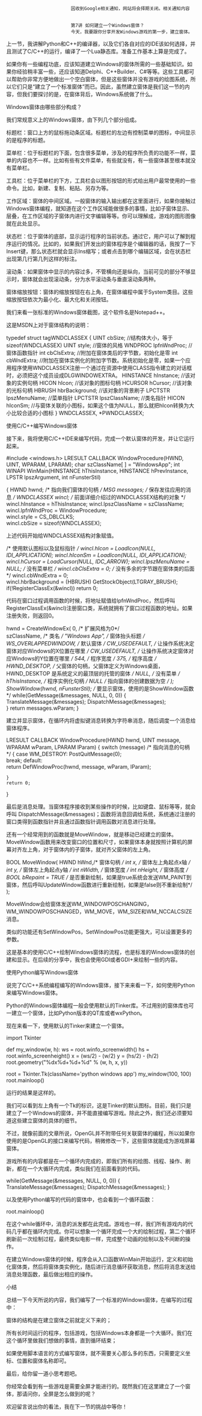 
                            
                            因收到Google相关通知，网站将会择期关闭。相关通知内容
                            
                            
                            第7讲 如何建立一个Windows窗体？
                            今天，我要跟你分享开发Windows游戏的第一步，建立窗体。

上一节，我讲解Python和C++的编译器，以及它们各自对应的IDE该如何选择，并且测试了C/C++的运行，编译了一个Lua静态库。准备工作基本上算是完成了。

如果你有一些编程功底，应该知道建立Windows的窗体所需的一些基础知识。如果你经验稍丰富一些，还应该知道Delphi、C++Builder、C#等等。这些工具都可以帮助你非常方便地做出一个空白窗体，但是这些窗体并没有游戏的绘图系统，所以它们只是“建立了一个标准窗体”而已。因此，虽然建立窗体是我们这一节的内容，但我们要探讨的是，在窗体背后，Windows系统做了什么。

Windows窗体由哪些部分构成？

我们常规意义上的Windows窗体，由下列几个部分组成。


标题栏：窗口上方的鼠标拖动条区域。标题栏的左边有控制菜单的图标，中间显示的是程序的标题。

菜单栏：位于标题栏的下面，包含很多菜单，涉及的程序所负责的功能不一样，菜单的内容也不一样。比如有些有文件菜单，有些就没有，有一些窗体甚至根本就没有菜单栏。

工具栏：位于菜单栏的下方，工具栏会以图形按钮的形式给出用户最常使用的一些命令。比如，新建、复制、粘贴、另存为等。

工作区域：窗体的中间区域。一般窗体的输入输出都在这里面进行，如果你接触过Windows窗体编程，就知道在这个工作区域能做很多的事情，比如子窗体显示、层叠，在工作区域的子窗体内进行文字编辑等等。你可以理解成，游戏的图形图像就在此处显示。

状态栏：位于窗体的底部，显示运行程序的当前状态。通过它，用户可以了解到程序运行的情况。比如的，如果我们开发出的窗体程序是个编辑器的话，我按了一下Insert键，那么状态栏就会显示Ins缩写；或者点击到哪个编辑区域，会在状态栏出现第几行第几列这样的标注。

滚动条：如果窗体中显示的内容过多，不管横向还是纵向，当前可见的部分不够显示时，窗体就会出现滚动条，分为水平滚动条与垂直滚动条两种。

窗体缩放按钮：窗体的缩放按钮在右上角，在窗体编程中属于System类目。这些缩放按钮依次为最小化、最大化和关闭按钮。


我们来看一张标准的Windows窗体截图，这个软件名是Notepad++。



这是MSDN上对于窗体结构的说明：

typedef struct tagWNDCLASSEX {
  UINT      cbSize; //结构体大小，等于 sizeof(WNDCLASSEX)
  UINT      style;  //窗体的风格
  WNDPROC   lpfnWndProc; //窗体函数指针
  int       cbClsExtra;  //附加在窗体类后的字节数，初始化是零
  int       cbWndExtra;  //附加在窗体实例化的附加字节数。系统初始化是零，如果一个应用程序使用WNDCLASSEX注册一个通过在资源中使用CLASS指令建立的对话框时，必须把这个成员设成DLGWINDOWEXTRA。
  HINSTANCE hInstance; //该对象的实例句柄
  HICON     hIcon;     //该对象的图标句柄
  HCURSOR   hCursor;   //该对象的光标句柄
  HBRUSH    hbrBackground; //该对象的背景刷子
  LPCTSTR   lpszMenuName;  //菜单指针
  LPCTSTR   lpszClassName;  //类名指针
  HICON     hIconSm;       //与窗体关联的小图标，如果这个值为NULL，那么就把hIcon转换为大小比较合适的小图标
} WNDCLASSEX, *PWNDCLASSEX;


使用C/C++编写Windows窗体

接下来，我将使用C/C++IDE来编写代码，完成一个默认窗体的开发，并让它运行起来。

#include <windows.h>
LRESULT CALLBACK WindowProcedure(HWND, UINT, WPARAM, LPARAM);
char szClassName[ ] = "WindowsApp";
int WINAPI WinMain(HINSTANCE hThisInstance, HINSTANCE hPrevInstance, LPSTR lpszArgument, int nFunsterStil)

 {
    HWND hwnd;               /* 指向我们窗体的句柄 */
    MSG messages;            /* 保存发往应用的消息 */
    WNDCLASSEX wincl;        /* 前面详细介绍过的WNDCLASSEX结构的对象 */
    wincl.hInstance = hThisInstance;
    wincl.lpszClassName = szClassName;
    wincl.lpfnWndProc = WindowProcedure;      
    wincl.style = CS_DBLCLKS;                
    wincl.cbSize = sizeof(WNDCLASSEX);


上述代码开始给WNDCLASSEX结构对象赋值。

 /* 使用默认图标以及鼠标指针 */
    wincl.hIcon = LoadIcon(NULL, IDI_APPLICATION);
    wincl.hIconSm = LoadIcon(NULL, IDI_APPLICATION);
    wincl.hCursor = LoadCursor(NULL, IDC_ARROW);
    wincl.lpszMenuName = NULL; /* 没有菜单栏 */
    wincl.cbClsExtra = 0;                      /* 没有多余的字节跟在窗体类的后面 */
    wincl.cbWndExtra = 0;                      
    wincl.hbrBackground = (HBRUSH) GetStockObject(LTGRAY_BRUSH);
    if(!RegisterClassEx(&wincl)) return 0;


代码在窗口过程调用函数的时候，将地址赋值给lpfnWndProc，然后呼叫RegisterClassEx(&wincl)注册窗口类，系统就拥有了窗口过程函数的地址。如果注册失败，则返回0。

 hwnd = CreateWindowEx( 0,            /* 扩展风格为0*/                               
           szClassName,         /* 类名 */
           "Windows App",         /* 窗体抬头标题 */
           WS_OVERLAPPEDWINDOW, /* 默认窗体 */
           CW_USEDEFAULT,       /* 让操作系统决定窗体对应Windows的X位置在哪里 */
           CW_USEDEFAULT,       /* 让操作系统决定窗体对应Windows的Y位置在哪里 */
           544,                 /* 程序宽度 */
           375,                 /* 程序高度 */
           HWND_DESKTOP,        /* 父窗体的句柄，父窗体定义为Windows桌面，HWND_DESKTOP 是系统定义的最顶层的托管的窗体 */
           NULL,                /* 没有菜单 */
           hThisInstance,       /* 程序实例化句柄 */
           NULL                 /* 指向窗体的创建数据为空 */
           );
    ShowWindow(hwnd, nFunsterStil);
    /* 要显示窗体，使用的是ShowWindow函数 */
    while(GetMessage(&messages, NULL, 0, 0))
    {      
           TranslateMessage(&messages);
           DispatchMessage(&messages);    
    }
    return messages.wParam;
}


建立并显示窗体，在循环内将虚拟键消息转换为字符串消息，随后调度一个消息给窗体程序。

LRESULT CALLBACK WindowProcedure(HWND hwnd, UINT message, WPARAM wParam, LPARAM lParam)
{
    switch (message)                  /* 指向消息的句柄 */
    {
           case WM_DESTROY:
           PostQuitMessage(0);        
           break;
           default:                   
           return DefWindowProc(hwnd, message, wParam, lParam);

    }
    return 0;
}


最后是消息处理。当窗体程序接收到某些操作的时候，比如键盘、鼠标等等，就会呼叫 DispatchMessage(&messages)；函数将消息回调给系统，系统通过注册的窗口类得到函数指针并且通过函数指针调用函数对消息进行处理。

还有一个经常用到的函数就是MoveWindow，就是移动已经建立的窗体。MoveWindow函数用来改变窗口的位置和尺寸，如果窗体本身就按照计算机的屏幕对齐左上角，对于窗体内的子窗体，就对齐父窗体的左上角。

BOOL MoveWindow( HWND hWnd,/* 窗体句柄 */
         int x,  /* 窗体左上角起点x轴 */
         int y,  /* 窗体左上角起点y轴 */
         int nWidth, /* 窗体宽度 */
         int nHeight, /* 窗体高度 */
         BOOL bRepaint = TRUE /* 是否重新绘制，如果是true系统会发送WM_PAINT到窗体，然后呼叫UpdateWindow函数进行重新绘制，如果是false则不重新绘制*/
        );


MoveWindow会给窗体发送WM_WINDOWPOSCHANGING，WM_WINDOWPOSCHANGED，WM_MOVE，WM_SIZE和WM_NCCALCSIZE消息。

类似的功能还有SetWindowPos，SetWindowPos功能更强大，可以设置更多的参数。

这是基本的使用C/C++绘制Windows窗体的流程，也是标准的Windows窗体的创建和显示。在后续的分享中，我也会使用GDI或者GDI+来绘制一些的内容。

使用Python编写Windows窗体

说完了C/C++系统编程编写的Windows窗体，接下来来看一下，如何使用Python来编写Windows窗体。

Python的Windows窗体编程一般会使用默认的Tinker库。不过用别的窗体库也可一建立一个窗体，比如Python版本的QT库或者wxPython。

现在来看一下，使用默认的Tinker来建立一个窗体。

import Tkinter

def my_window(w, h):
  ws = root.winfo_screenwidth()
  hs = root.winfo_screenheight()
  x = (ws/2) - (w/2)
  y = (hs/2) - (h/2)
  root.geometry("%dx%d+%d+%d" % (w, h, x, y))

root = Tkinter.Tk(className='python windows app')
my_window(100, 100)
root.mainloop()


运行的结果是这样的。



我们可以看到左上角有一个Tk的标识，这是Tinker的默认图标。目前，我们只是建立了一个Windows的窗体，并不能直接编写游戏。除此之外，我们还必须要知道这些建立窗体的具体的细节。

不过，就像前面的文章所说，OpenGL并不附带任何关联窗体的编程，所以如果你使用的是OpenGL的接口来编写代码，稍微修改一下，这些窗体就能成为游戏屏幕窗体。

游戏所有的内容都是在一个循环内完成的，即我们所有的绘图、线程、操作、刷新，都在一个大循环内完成，类似我们在前面看到的代码。

while(GetMessage(&messages, NULL, 0, 0))
  {
      TranslateMessage(&messages);
      DispatchMessage(&messages);
  }


以及使用Python编写的代码的窗体中，也会看到一个循环函数：

root.mainloop()


在这个while循环中，消息的派发都在此完成。游戏也一样，我们所有游戏内的代码几乎都在循环内完成。你可以想象一个循环完成一个大的绘制过程，第二个循环刷新前一次绘制过程，最终类似电影一样，完成整个动画的绘制以及不间断的操作。

在建立Windows窗体的时候，程序会从入口函数WinMain开始运行，定义和初始化窗体类，然后将窗体类实例化，随后进行消息循环获取消息，然后将消息发送给消息处理函数，最后做出相应的操作。

小结

总结一下今天所说的内容，我们编写了一个标准的Windows窗体，在编写的过程中：


窗体的结构是在建立窗体之前就定义下来的；

所有长时间运行的程序，包括游戏，包括Windows本身都是一个大循环。我们在这个循环里做我们想做的事情，直到循环结束；

如果使用脚本语言的方式编写窗体，就不需要关心那么多的东西，只需要定义坐标、位置和窗体名称即可。


最后，给你留一道小思考题吧。

你经常会看到有一些游戏是需要全屏才能进行的。既然我们在这里建立了一个窗体，那请问你，全屏是怎么做到的呢？

欢迎留言说出你的看法，我在下一节的挑战中等你！

                        
                        
                            